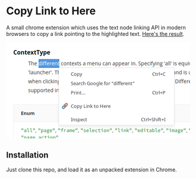 # Copy Link to Here

A small chrome extension which uses the text node linking API in modern browsers to copy a link pointing to the highlighted text. [Here's the result](https://developer.chrome.com/apps/contextMenus#:~:text=different).

![Link to Here](link_here.png)

## Installation

Just clone this repo, and load it as an unpacked extension in Chrome.